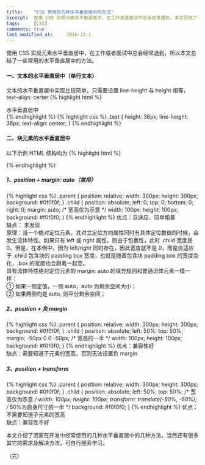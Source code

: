 ```yaml
---
title:    "CSS 常用的几种水平垂直居中的方法"
excerpt:  使用 CSS 实现元素水平垂直居中，在工作或者面试中总会经常遇到，本文总结了一些常用的水平垂直居中的方法。
tags:     [CSS]
comments: true
last_modified_at:     2016-12-1
---
```


使用 CSS 实现元素水平垂直居中，在工作或者面试中总会经常遇到，所以本文总结了一些常用的水平垂直居中的方法。

#### 一、文本的水平垂直居中（单行文本）
文本的水平垂直居中实现比较简单，只需要设置 line-height 与 height 相等，text-align: certer
{% highlight html %}
<div class="text">
    水平垂直居中
</div>
{% endhighlight %}
{% highlight css %}
.text {
    height: 36px;
    line-height: 36px;
    text-align: center;
}
{% endhighlight %}

#### 二、块元素的水平垂直居中
以下示例 HTML 结构均为
{% highlight html %}
  <div class="parent">
    <div class="child"></div>
  </div>
{% endhighlight %}

##### 1、position + margin: auto（常用）
{% highlight css %}
.parent {
    position: relative;
    width: 300px;
    height: 300px;
    background: #0f0f0f;
}
.child {
    position: absolute;
    left: 0;
    top: 0;
    bottom: 0;
    right: 0;
    margin: auto;
    /* 宽高仅为示意 */
    width: 100px;
    height: 100px;
    background: #f0f0f0;
}
{% endhighlight %}
优点：自适应、简单粗暴  
缺点： 未发现  
原理：当一个绝对定位元素，其对立定位方向属性同时有具体定位数值的时候，会发生流体特性。如果只有 left 或 right 属性，则由于包裹性，此时 .child 宽度是 0。但是，在本例中，因为 left/right 同时存在，因此宽度就不是 0，而是自适应于 .child 包含块的 padding box 宽度，也就是随着包含块 padding box 的宽度变化，.box 的宽度也会跟着一起变。  
具有流体特性绝对定位元素的 margin: auto 的填充规则和普通流体元素一模一样：  
① 如果一侧定值，一侧 auto，auto 为剩余空间大小；  
② 如果两侧均是 auto, 则平分剩余空间；
##### 2、position + 负 margin
{% highlight css %}
.parent {
    position: relative;
    width: 300px;
    height: 300px;
    background: #0f0f0f;
}
.child {
    position: absolute;
    left: 50%;
    top: 50%;
    margin: -50px 0 0 -50px;  /* 宽高的一半 */
    width: 100px;
    height: 100px;
    background: #f0f0f0;
}
{% endhighlight %}
优点：兼容性好  
缺点：需要知道子元素的宽高，否则无法设置负 margin
##### 3、position + transform
{% highlight css %}
.parent {
    position: relative;
    width: 300px;
    height: 300px;
    background: #0f0f0f;
}
.child {
    position: absolute;
    left: 50%;
    top: 50%;
    /* 宽高仅为示意 */
    width: 100px;
    height: 100px;
    transform: translate(-50%, -50%);  /* 50%为自身尺寸的一半 */
    background: #f0f0f0;
}
{% endhighlight %}
优点：不需要知道子元素的宽高  
缺点：兼容性不好

本文介绍了洒家在开发中经常使用的几种水平垂直居中的几种方法，当然还有很多其它的需求及解决方法，可自行搜索学习。

（完）